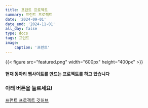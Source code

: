 ```yaml
---
title: 프런트 프로젝트
summary: 프런트 프로젝트
date: '2024-09-01'
date_end: '2024-11-01'
all_day: false
type: docs
tags: 프런트
image:
    caption: '프런트'
---
```

{{< figure src="featured.png" width="600px" height="400px" >}}

#### 현재 동아리 웹사이트를 만드는 프로젝트를 하고 있습니다

### 아래 버튼을 눌르세요!

[프런트 프로젝트 깃허브](https://github.com/JBNU-CPU/CPU_Web_Front)